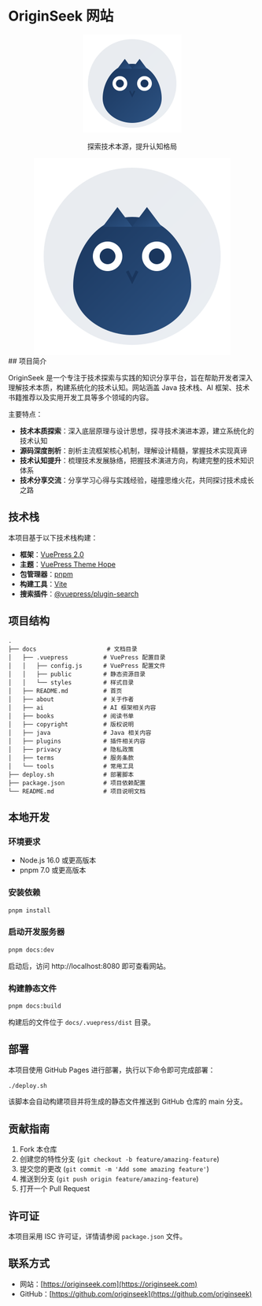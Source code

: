 # OriginSeek 网站

<p align="center">
  <img src="./docs/.vuepress/public/logo.svg" alt="OriginSeek Logo" width="200" height="200">
</p>
<p align="center">
  探索技术本源，提升认知格局
</p>
<div align="center" style="line-height: 1;">
  <a href="https://www.originseek.com"><img alt="Homepage" src="./docs/.vuepress/public/logo.svg"/></a>
</div>
## 项目简介

OriginSeek 是一个专注于技术探索与实践的知识分享平台，旨在帮助开发者深入理解技术本质，构建系统化的技术认知。网站涵盖 Java 技术栈、AI 框架、技术书籍推荐以及实用开发工具等多个领域的内容。

主要特点：

- **技术本质探索**：深入底层原理与设计思想，探寻技术演进本源，建立系统化的技术认知
- **源码深度剖析**：剖析主流框架核心机制，理解设计精髓，掌握技术实现真谛
- **技术认知提升**：梳理技术发展脉络，把握技术演进方向，构建完整的技术知识体系
- **技术分享交流**：分享学习心得与实践经验，碰撞思维火花，共同探讨技术成长之路

## 技术栈

本项目基于以下技术栈构建：

- **框架**：[VuePress 2.0](https://v2.vuepress.vuejs.org/zh/)
- **主题**：[VuePress Theme Hope](https://theme-hope.vuejs.press/zh/)
- **包管理器**：[pnpm](https://pnpm.io/zh/)
- **构建工具**：[Vite](https://vitejs.dev/)
- **搜索插件**：[@vuepress/plugin-search](https://v2.vuepress.vuejs.org/zh/reference/plugin/search.html)

## 项目结构

```
.
├── docs                    # 文档目录
│   ├── .vuepress          # VuePress 配置目录
│   │   ├── config.js      # VuePress 配置文件
│   │   ├── public         # 静态资源目录
│   │   └── styles         # 样式目录
│   ├── README.md          # 首页
│   ├── about              # 关于作者
│   ├── ai                 # AI 框架相关内容
│   ├── books              # 阅读书单
│   ├── copyright          # 版权说明
│   ├── java               # Java 相关内容
│   ├── plugins            # 插件相关内容
│   ├── privacy            # 隐私政策
│   ├── terms              # 服务条款
│   └── tools              # 常用工具
├── deploy.sh              # 部署脚本
├── package.json           # 项目依赖配置
└── README.md              # 项目说明文档
```

## 本地开发

### 环境要求

- Node.js 16.0 或更高版本
- pnpm 7.0 或更高版本

### 安装依赖

```bash
pnpm install
```

### 启动开发服务器

```bash
pnpm docs:dev
```

启动后，访问 http://localhost:8080 即可查看网站。

### 构建静态文件

```bash
pnpm docs:build
```

构建后的文件位于 `docs/.vuepress/dist` 目录。

## 部署

本项目使用 GitHub Pages 进行部署，执行以下命令即可完成部署：

```bash
./deploy.sh
```

该脚本会自动构建项目并将生成的静态文件推送到 GitHub 仓库的 main 分支。

## 贡献指南

1. Fork 本仓库
2. 创建您的特性分支 (`git checkout -b feature/amazing-feature`)
3. 提交您的更改 (`git commit -m 'Add some amazing feature'`)
4. 推送到分支 (`git push origin feature/amazing-feature`)
5. 打开一个 Pull Request

## 许可证

本项目采用 ISC 许可证，详情请参阅 `package.json` 文件。

## 联系方式

- 网站：[https://originseek.com](https://originseek.com)
- GitHub：[https://github.com/originseek](https://github.com/originseek)